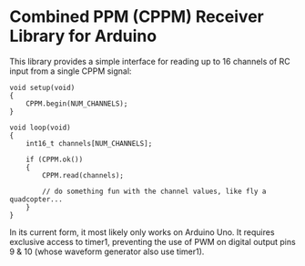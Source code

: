 Combined PPM (CPPM) Receiver Library for Arduino
================================================

This library provides a simple interface for reading
up to 16 channels of RC input from a single CPPM signal:

    void setup(void)
    {
        CPPM.begin(NUM_CHANNELS);
    }

    void loop(void)
    {
        int16_t channels[NUM_CHANNELS];

        if (CPPM.ok())
        {
            CPPM.read(channels);

            // do something fun with the channel values, like fly a quadcopter...
        }
    }

In its current form, it most likely only works on Arduino Uno. It requires
exclusive access to timer1, preventing the use of PWM on digital output pins
9 & 10 (whose waveform generator also use timer1).
